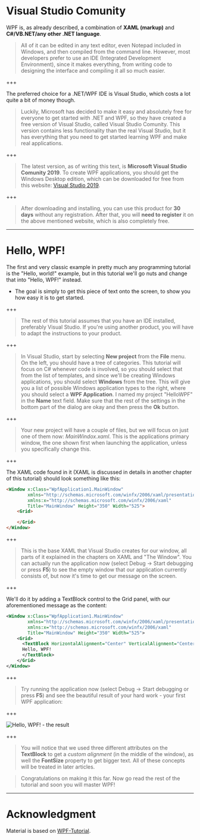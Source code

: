 # Visual Studio Comunity

 WPF is, as already described, a combination of **XAML (markup)** and **C#/VB.NET/any other .NET language**. 
>All of it can be edited in any text editor, even Notepad included in Windows, and then compiled from the command line. However, most developers prefer to use an IDE (Integrated Development Environment), since it makes everything, from writing code to designing the interface and compiling it all so much easier.

+++

The preferred choice for a .NET/WPF IDE is Visual Studio, which costs a lot quite a bit of money though. 
> Luckily, Microsoft has decided to make it easy and absolutely free for everyone to get started with .NET and WPF, so they have created a free version of Visual Studio, called Visual Studio Comunity. This version contains less functionality than the real Visual Studio, but it has everything that you need to get started learning WPF and make real applications.

+++

> The latest version, as of writing this text, is **Microsoft Visual Studio Comunity 2019**. To create WPF applications, you should get the Windows Desktop edition, which can be downloaded for free from this website: [Visual Studio 2019](https://visualstudio.microsoft.com).

+++

> After downloading and installing, you can use this product for **30 days** without any registration. After that, you will **need to register** it on the above mentioned website, which is also completely free.

---

# Hello, WPF!

The first and very classic example in pretty much any programming tutorial is the "Hello, world!" example, but in this tutorial we'll go nuts and change that into "Hello, WPF!" instead. 
* The goal is simply to get this piece of text onto the screen, to show you how easy it is to get started.

+++

> The rest of this tutorial assumes that you have an IDE installed, preferably Visual Studio. If you're using another product, you will have to adapt the instructions to your product.

+++

> In Visual Studio, start by selecting **New project** from the **File** menu. On the left, you should have a tree of categories. This tutorial will focus on C# whenever code is involved, so you should select that from the list of templates, and since we'll be creating Windows applications, you should select **Windows** from the tree. This will give you a list of possible Windows application types to the right, where you should select a **WPF Application**. I named my project "HelloWPF" in the **Name** text field. Make sure that the rest of the settings in the bottom part of the dialog are okay and then press the **Ok** button.

+++

> Your new project will have a couple of files, but we will focus on just one of them now: *MainWindox.xaml*. This is the applications primary window, the one shown first when launching the application, unless you specifically change this. 

+++

The XAML code found in it (XAML is discussed in details in another chapter of this tutorial) should look something like this:

```HTML
<Window x:Class="WpfApplication1.MainWindow"
        xmlns="http://schemas.microsoft.com/winfx/2006/xaml/presentation"
        xmlns:x="http://schemas.microsoft.com/winfx/2006/xaml"
        Title="MainWindow" Height="350" Width="525">
    <Grid>

    </Grid>
</Window>
```

+++

> This is the base XAML that Visual Studio creates for our window, all parts of it explained in the chapters on XAML and "The Window". You can actually run the application now (select Debug -> Start debugging or press **F5**) to see the empty window that our application currently consists of, but now it's time to get our message on the screen.

+++

We'll do it by adding a TextBlock control to the Grid panel, with our aforementioned message as the content:

```XML
<Window x:Class="WpfApplication1.MainWindow"
        xmlns="http://schemas.microsoft.com/winfx/2006/xaml/presentation"
        xmlns:x="http://schemas.microsoft.com/winfx/2006/xaml"
        Title="MainWindow" Height="350" Width="525">
    <Grid>
      <TextBlock HorizontalAlignment="Center" VerticalAlignment="Center" FontSize="72">
      Hello, WPF!
      </TextBlock>
    </Grid>
</Window>
```

+++

> Try running the application now (select Debug -> Start debugging or press **F5**) and see the beautiful result of your hard work - your first WPF application:

+++

![Hello, WPF! - the result](http://www.wpf-tutorial.com/chapters/wpf-application/images/hello_wpf.png "Hello, WPF! - the result")

+++

> You will notice that we used three different attributes on the **TextBlock** to get a *custom alignment* (in the middle of the window), as well the **FontSize** property to get bigger text. All of these concepts will be treated in later articles.

>Congratulations on making it this far. Now go read the rest of the tutorial and soon you will master WPF!

---

# Acknowledgment

Material is based on [WPF-Tutorial](http://www.wpf-tutorial.com/).
